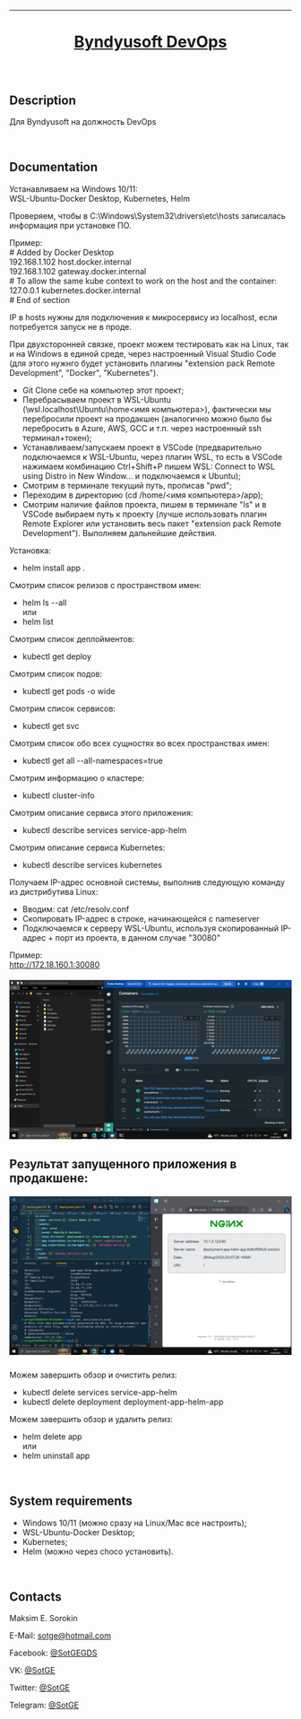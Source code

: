 [home-url]: https://github.com/SotGE/Byndyusoft-DevOps 'Home'
[img1]: ./.gitimg/1.jpg 'Скриншот 1'
[img2]: ./.gitimg/2.jpg 'Скриншот 2'

---

# <p align="center">[Byndyusoft DevOps][home-url]</p>

<br/>

## Description

Для Byndyusoft на должность DevOps

<br/>

## Documentation

Устанавливаем на Windows 10/11:<br/>
WSL-Ubuntu-Docker Desktop, Kubernetes, Helm<br/>

Проверяем, чтобы в C:\Windows\System32\drivers\etc\hosts записалась информация при установке ПО.<br/>

Пример:<br/>
\# Added by Docker Desktop<br/>
192.168.1.102 host.docker.internal<br/>
192.168.1.102 gateway.docker.internal<br/>
\# To allow the same kube context to work on the host and the container:<br/>
127.0.0.1 kubernetes.docker.internal<br/>
\# End of section<br/>

IP в hosts нужны для подключения к микросервису из localhost, если потребуется запуск не в проде.<br/>

При двухсторонней связке, проект можем тестировать как на Linux, так и на Windows в единой среде, через настроенный Visual Studio Code (для этого нужнго будет установить плагины "extension pack Remote Development", "Docker", "Kubernetes").<br/>

- Git Clone себе на компьютер этот проект;<br/>
- Перебрасываем проект в WSL-Ubuntu (\\wsl.localhost\Ubuntu\home\<имя компьютера>), фактически мы перебросили проект на продакшен (аналогично можно было бы перебросить в Azure, AWS, GCC и т.п. через настроенный ssh терминал+токен);<br/>
- Устанавливаем/запускаем проект в VSCode (предварительно подключаемся к WSL-Ubuntu, через плагин WSL, то есть в VSCode нажимаем комбинацию Ctrl+Shift+P пишем WSL: Connect to WSL using Distro in New Window... и подключаемся к Ubuntu);<br/>
- Смотрим в терминале текущий путь, прописав "pwd";<br/>
- Переходим в директорию (cd /home/<имя компьютера>/app);<br/>
- Смотрим наличие файлов проекта, пишем в терминале "ls" и в VSCode выбираем путь к проекту (лучше использовать плагин Remote Explorer или установить весь пакет "extension pack Remote Development"). Выполняем дальнейшие действия.<br/>

Установка:<br/>

- helm install app .<br/>

Смотрим список релизов с пространством имен:<br/>

- helm ls --all<br/>
  или
- helm list<br/>

Смотрим список деплойментов:<br/>

- kubectl get deploy<br/>

Смотрим список подов:<br/>

- kubectl get pods -o wide<br/>

Смотрим список сервисов:<br/>

- kubectl get svc<br/>

Смотрим список обо всех сущностях во всех пространствах имен:<br/>

- kubectl get all --all-namespaces=true<br/>

Смотрим информацию о кластере:<br/>

- kubectl cluster-info<br/>

Смотрим описание сервиса этого приложения:<br/>

- kubectl describe services service-app-helm<br/>

Смотрим описание сервиса Kubernetes:<br/>

- kubectl describe services kubernetes<br/>

Получаем IP-адрес основной системы, выполнив следующую команду из дистрибутива Linux:<br/>

- Вводим: cat /etc/resolv.conf<br/>
- Скопировать IP-адрес в строке, начинающейся с nameserver<br/>
- Подключаемся к серверу WSL-Ubuntu, используя скопированный IP-адрес + порт из проекта, в данном случае "30080"<br/>

Пример:<br/>
http://172.18.160.1:30080<br/>

##### <p align="center">![img1]</p>

## Результат запущенного приложения в продакшене:

##### <p align="center">![img2]</p>

Можем завершить обзор и очистить релиз:<br/>

- kubectl delete services service-app-helm<br/>
- kubectl delete deployment deployment-app-helm-app<br/>

Можем завершить обзор и удалить релиз:<br/>

- helm delete app<br/>
  или<br/>
- helm uninstall app

<br/>

## System requirements

- Windows 10/11 (можно сразу на Linux/Mac все настроить);<br/>
- WSL-Ubuntu-Docker Desktop;<br/>
- Kubernetes;<br/>
- Helm (можно через choco установить).

<br/>

## Contacts

Maksim E. Sorokin

E-Mail: <sotge@hotmail.com>

Facebook: [@SotGEGDS](https://www.facebook.com/sotgegds 'https://www.facebook.com/sotgegds')

VK: [@SotGE](https://vk.com/sotge 'https://vk.com/sotge')

Twitter: [@SotGE](https://twitter.com/sotge 'https://twitter.com/sotge')

Telegram: [@SotGE](https://t.me/sotge 'https://t.me/sotge')
